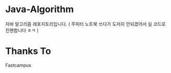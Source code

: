 # Java-Algorithm

자바 알고리즘 레포지토리입니다.
( 주피터 노트북 쓰다가 도저히 안되겠어서 실 코드로 진핸합니다 ㅎㅋ )

# Thanks To

Fastcampus
